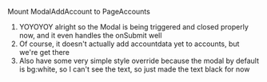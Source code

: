 Mount ModalAddAccount to PageAccounts
1. YOYOYOY alright so the Modal is being triggered and closed properly now, and it even handles the onSubmit well
2. Of course, it doesn't actually add accountdata yet to accounts, but we're get there
3. Also have some very simple style override because the modal by default is bg:white, so I can't see the text, so just made the text black for now